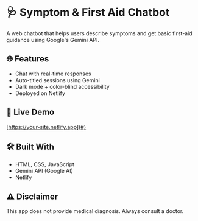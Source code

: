 # 🩺 Symptom & First Aid Chatbot

A web chatbot that helps users describe symptoms and get basic first-aid guidance using Google's Gemini API.

## 🌐 Features
- Chat with real-time responses
- Auto-titled sessions using Gemini
- Dark mode + color-blind accessibility
- Deployed on Netlify

## 🚀 Live Demo
[https://your-site.netlify.app](#) <!-- Replace with actual link -->

## 🛠️ Built With
- HTML, CSS, JavaScript
- Gemini API (Google AI)
- Netlify

## ⚠️ Disclaimer
This app does not provide medical diagnosis. Always consult a doctor.
